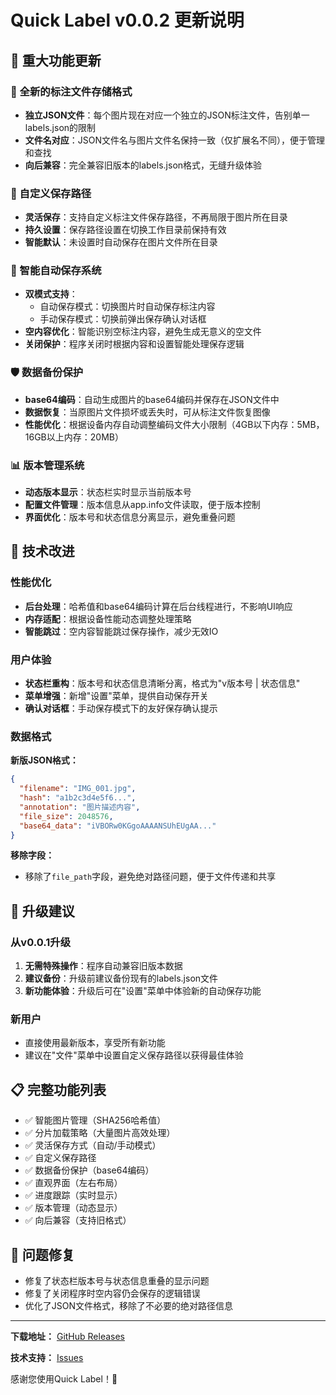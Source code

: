# Quick Label v0.0.2 更新说明

## 🎉 重大功能更新

### 📁 全新的标注文件存储格式
- **独立JSON文件**：每个图片现在对应一个独立的JSON标注文件，告别单一labels.json的限制
- **文件名对应**：JSON文件名与图片文件名保持一致（仅扩展名不同），便于管理和查找
- **向后兼容**：完全兼容旧版本的labels.json格式，无缝升级体验

### 🎯 自定义保存路径
- **灵活保存**：支持自定义标注文件保存路径，不再局限于图片所在目录
- **持久设置**：保存路径设置在切换工作目录前保持有效
- **智能默认**：未设置时自动保存在图片文件所在目录

### 🔄 智能自动保存系统
- **双模式支持**：
  - 自动保存模式：切换图片时自动保存标注内容
  - 手动保存模式：切换前弹出保存确认对话框
- **空内容优化**：智能识别空标注内容，避免生成无意义的空文件
- **关闭保护**：程序关闭时根据内容和设置智能处理保存逻辑

### 🛡️ 数据备份保护
- **base64编码**：自动生成图片的base64编码并保存在JSON文件中
- **数据恢复**：当原图片文件损坏或丢失时，可从标注文件恢复图像
- **性能优化**：根据设备内存自动调整编码文件大小限制（4GB以下内存：5MB，16GB以上内存：20MB）

### 📊 版本管理系统
- **动态版本显示**：状态栏实时显示当前版本号
- **配置文件管理**：版本信息从app.info文件读取，便于版本控制
- **界面优化**：版本号和状态信息分离显示，避免重叠问题

## 🔧 技术改进

### 性能优化
- **后台处理**：哈希值和base64编码计算在后台线程进行，不影响UI响应
- **内存适配**：根据设备性能动态调整处理策略
- **智能跳过**：空内容智能跳过保存操作，减少无效IO

### 用户体验
- **状态栏重构**：版本号和状态信息清晰分离，格式为"v版本号 | 状态信息"
- **菜单增强**：新增"设置"菜单，提供自动保存开关
- **确认对话框**：手动保存模式下的友好保存确认提示

### 数据格式
**新版JSON格式：**
```json
{
  "filename": "IMG_001.jpg",
  "hash": "a1b2c3d4e5f6...",
  "annotation": "图片描述内容",
  "file_size": 2048576,
  "base64_data": "iVBORw0KGgoAAAANSUhEUgAA..."
}
```

**移除字段：**
- 移除了`file_path`字段，避免绝对路径问题，便于文件传递和共享

## 🚀 升级建议

### 从v0.0.1升级
1. **无需特殊操作**：程序自动兼容旧版本数据
2. **建议备份**：升级前建议备份现有的labels.json文件
3. **新功能体验**：升级后可在"设置"菜单中体验新的自动保存功能

### 新用户
- 直接使用最新版本，享受所有新功能
- 建议在"文件"菜单中设置自定义保存路径以获得最佳体验

## 📋 完整功能列表

- ✅ 智能图片管理（SHA256哈希值）
- ✅ 分片加载策略（大量图片高效处理）
- ✅ 灵活保存方式（自动/手动模式）
- ✅ 自定义保存路径
- ✅ 数据备份保护（base64编码）
- ✅ 直观界面（左右布局）
- ✅ 进度跟踪（实时显示）
- ✅ 版本管理（动态显示）
- ✅ 向后兼容（支持旧格式）

## 🐛 问题修复

- 修复了状态栏版本号与状态信息重叠的显示问题
- 修复了关闭程序时空内容仍会保存的逻辑错误
- 优化了JSON文件格式，移除了不必要的绝对路径信息

---

**下载地址：** [GitHub Releases](https://github.com/xinyang20/quick_label/releases)

**技术支持：** [Issues](https://github.com/xinyang20/quick_label/issues)

感谢您使用Quick Label！🎯
